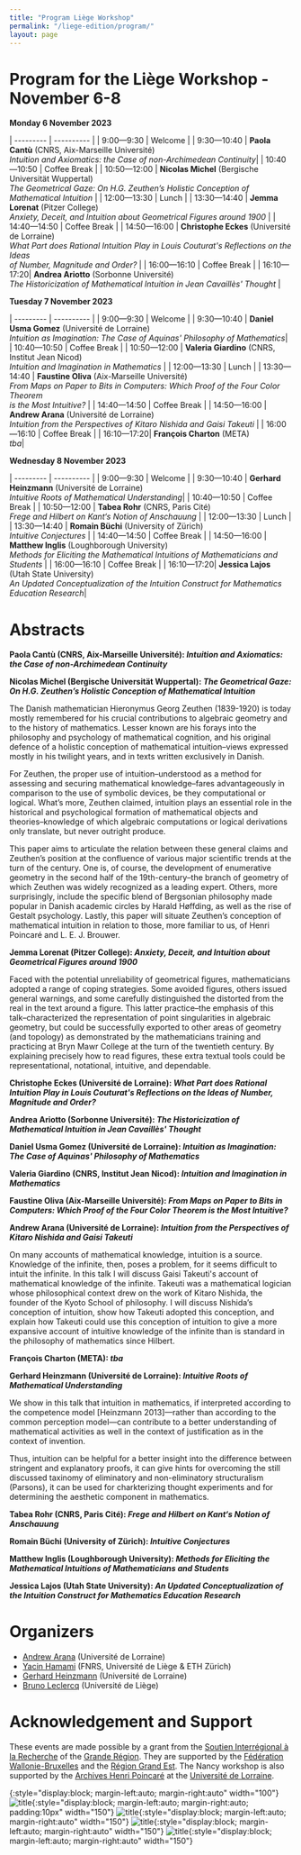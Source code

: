 ```yaml
---
title: "Program Liège Workshop"
permalink: "/liege-edition/program/"
layout: page
---
```


# Program for the Liège Workshop - November 6-8

**Monday 6 November 2023**


| --------- | ---------- |
| 9:00—9:30 | Welcome |
| 9:30—10:40 | **Paola Cantù** (CNRS, Aix-Marseille Université) <br /> _Intuition and Axiomatics: the Case of non-Archimedean Continuity_|
| 10:40—10:50 | Coffee Break |
| 10:50—12:00 | **Nicolas Michel** (Bergische Universität Wuppertal) <br /> _The Geometrical Gaze: On H.G. Zeuthen’s Holistic Conception of Mathematical Intuition_ |
| 12:00—13:30 | Lunch |
| 13:30—14:40 | **Jemma Lorenat** (Pitzer College) <br /> _Anxiety, Deceit, and Intuition about Geometrical Figures around 1900_ |
| 14:40—14:50 | Coffee Break |
| 14:50—16:00 | **Christophe Eckes** (Université de Lorraine) <br /> _What Part does Rational Intuition Play in Louis Couturat's Reflections on the Ideas <br />  of Number, Magnitude and Order?_ |
| 16:00—16:10 | Coffee Break |
| 16:10—17:20| **Andrea Ariotto** (Sorbonne Université) <br /> _The Historicization of Mathematical Intuition in Jean Cavaillès' Thought_ | 


**Tuesday 7 November 2023**


| --------- | ---------- |
| 9:00—9:30 | Welcome |
| 9:30—10:40 | **Daniel Usma Gomez** (Université de Lorraine) <br /> _Intuition as Imagination: The Case of Aquinas' Philosophy of Mathematics_|
| 10:40—10:50 | Coffee Break |
| 10:50—12:00 | **Valeria Giardino** (CNRS, Institut Jean Nicod) <br /> _Intuition and Imagination in Mathematics_ |
| 12:00—13:30 | Lunch |
| 13:30—14:40 | **Faustine Oliva** (Aix-Marseille Université) <br /> _From Maps on Paper to Bits in Computers: Which Proof of the Four Color Theorem <br /> is the Most Intuitive?_ |
| 14:40—14:50 | Coffee Break |
| 14:50—16:00 | **Andrew Arana** (Université de Lorraine) <br /> _Intuition from the Perspectives of Kitaro Nishida and Gaisi Takeuti_ |
| 16:00—16:10 | Coffee Break |
| 16:10—17:20| **François Charton** (META) <br /> _tba_| 

**Wednesday 8 November 2023**


| --------- | ---------- |
| 9:00—9:30 | Welcome |
| 9:30—10:40 | **Gerhard Heinzmann** (Université de Lorraine) <br /> _Intuitive Roots of Mathematical Understanding_|
| 10:40—10:50 | Coffee Break |
| 10:50—12:00 | **Tabea Rohr** (CNRS, Paris Cité) <br /> _Frege and Hilbert on Kant‘s Notion of Anschauung_ |
| 12:00—13:30 | Lunch |
| 13:30—14:40 | **Romain Büchi** (University of Zürich) <br /> _Intuitive Conjectures_ |
| 14:40—14:50 | Coffee Break |
| 14:50—16:00 | **Matthew Inglis** (Loughborough University) <br /> _Methods for Eliciting the Mathematical Intuitions of Mathematicians and Students_ |
| 16:00—16:10 | Coffee Break |
| 16:10—17:20| **Jessica Lajos** (Utah State University) <br /> _An Updated Conceptualization of the Intuition Construct for Mathematics Education Research_| 




# Abstracts

**Paola Cantù (CNRS, Aix-Marseille Université): _Intuition and Axiomatics: the Case of non-Archimedean Continuity_**

**Nicolas Michel (Bergische Universität Wuppertal): _The Geometrical Gaze: On H.G. Zeuthen’s Holistic Conception of Mathematical Intuition_**

The Danish mathematician Hieronymus Georg Zeuthen (1839-1920) is today mostly remembered for his crucial contributions to algebraic geometry and to the history of mathematics. Lesser known are his forays into the philosophy and psychology of mathematical cognition, and his original defence of a holistic conception of mathematical intuition–views expressed mostly in his twilight years, and in texts written exclusively in Danish.

For Zeuthen, the proper use of intuition–understood as a method for assessing and securing mathematical knowledge–fares advantageously in comparison to the use of symbolic devices, be they computational or logical. What’s more, Zeuthen claimed, intuition plays an essential role in the historical and psychological formation of mathematical objects and theories–knowledge of which algebraic computations or logical derivations only translate, but never outright produce.

This paper aims to articulate the relation between these general claims and Zeuthen’s position at the confluence of various major scientific trends at the turn of the century. One is, of course, the development of enumerative geometry in the second half of the 19th-century–the branch of geometry of which Zeuthen was widely recognized as a leading expert. Others, more surprisingly, include the specific blend of Bergsonian philosophy made popular in Danish academic circles by Harald Høffding, as well as the rise of Gestalt psychology. Lastly, this paper will situate Zeuthen’s conception of mathematical intuition in relation to those, more familiar to us, of Henri Poincaré and L. E. J. Brouwer.

**Jemma Lorenat (Pitzer College): _Anxiety, Deceit, and Intuition about Geometrical Figures around 1900_**

Faced with the potential unreliability of geometrical figures, mathematicians adopted a range of coping strategies. Some avoided figures, others issued general warnings, and some carefully distinguished the distorted from the real in the text around a figure. This latter practice–the emphasis of this talk–characterized the representation of point singularities in algebraic geometry, but could be successfully exported to other areas of geometry (and topology) as demonstrated by the mathematicians training and practicing at Bryn Mawr College at the turn of the twentieth century. By explaining precisely how to read figures, these extra textual tools could be representational, notational, intuitive, and dependable. 

**Christophe Eckes (Université de Lorraine):  _What Part does Rational Intuition Play in Louis Couturat's Reflections on the Ideas of Number, Magnitude and Order?_**

**Andrea Ariotto (Sorbonne Université): _The Historicization of Mathematical Intuition in Jean Cavaillès' Thought_**

**Daniel Usma Gomez (Université de Lorraine): _Intuition as Imagination: The Case of Aquinas' Philosophy of Mathematics_**

**Valeria Giardino (CNRS, Institut Jean Nicod): _Intuition and Imagination in Mathematics_**

**Faustine Oliva (Aix-Marseille Université): _From Maps on Paper to Bits in Computers: Which Proof of the Four Color Theorem is the Most Intuitive?_**

**Andrew Arana (Université de Lorraine): _Intuition from the Perspectives of Kitaro Nishida and Gaisi Takeuti_**

On many accounts of mathematical knowledge, intuition is a source. Knowledge of the infinite, then, poses a problem, for it seems difficult to intuit the infinite. In this talk I will discuss Gaisi Takeuti's account of mathematical knowledge of the infinite. Takeuti was a mathematical logician whose philosophical context drew on the work of Kitaro Nishida, the founder of the Kyoto School of philosophy. I will discuss Nishida’s conception of intuition, show how Takeuti adopted this conception, and explain how Takeuti could use this conception of intuition to give a more expansive account of intuitive knowledge of the infinite than is standard in the philosophy of mathematics since Hilbert.

**François Charton (META):  _tba_**

**Gerhard Heinzmann (Université de Lorraine): _Intuitive Roots of Mathematical Understanding_**

We show in this talk that intuition in mathematics, if interpreted according to the competence model [Heinzmann 2013]—rather than according to the common perception model—can contribute to a better understanding of mathematical activities as well in the context of justification as in the context of invention.

Thus, intuition can be helpful for a better insight into the difference between stringent and explanatory proofs, it can give hints for overcoming the still discussed taxinomy of eliminatory and non-eliminatory structuralism (Parsons), it can be used for charkterizing thought experiments and for determining the aesthetic component in mathematics.

**Tabea Rohr (CNRS, Paris Cité): _Frege and Hilbert on Kant‘s Notion of Anschauung_**

**Romain Büchi (University of Zürich): _Intuitive Conjectures_**

**Matthew Inglis (Loughborough University): _Methods for Eliciting the Mathematical Intuitions of Mathematicians and Students_**

**Jessica Lajos (Utah State University): _An Updated Conceptualization of the Intuition Construct for Mathematics Education Research_**


# Organizers

- [Andrew Arana](http://poincare.univ-lorraine.fr/fr/membre-titulaire/andrew-arana) (Université de Lorraine)
- [Yacin Hamami](https://www.yacinhamami.com/) (FNRS, Université de Liège & ETH Zürich)
- [Gerhard Heinzmann](https://poincare.univ-lorraine.fr/fr/membre-titulaire/gerhard-heinzmann) (Université de Lorraine)
- [Bruno Leclercq](https://www.uliege.be/cms/c_9054334/fr/repertoire?uid=u015356) (Université de Liège)

# Acknowledgement and Support

These events are made possible by a grant from the [Soutien Interrégional à la Recherche](https://www.granderegion.net/Actualites/2022/Appel-a-candidature-soutien-interregional-a-la-recherche) of the [Grande Région](https://www.granderegion.net/). They are supported by the [Fédération Wallonie-Bruxelles](https://www.federation-wallonie-bruxelles.be/) and the [Région Grand Est](https://www.grandest.fr/). The Nancy workshop is also supported by the [Archives Henri Poincaré](https://poincare.univ-lorraine.fr/fr) at the [Université de Lorraine](https://www.univ-lorraine.fr/).

{:style="display:block; margin-left:auto; margin-right:auto" width="100"}
![title](/assets/img/logo-ulorraine.png){:style="display:block; margin-left:auto; margin-right:auto; padding:10px" width="150"}
![title](/assets/img/logo-uliege.png){:style="display:block; margin-left:auto; margin-right:auto" width="150"}
![title](/assets/img/logo-fwb-couleur-horizontal.jpeg){:style="display:block; margin-left:auto; margin-right:auto" width="150"}
![title](/assets/img/region-grand-est.png){:style="display:block; margin-left:auto; margin-right:auto" width="150"}
